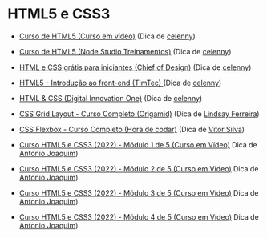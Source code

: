 # HTML5 e CSS3

- [Curso de HTML5 (Curso em vídeo)](https://www.youtube.com/playlist?list=PLHz_AreHm4dlAnJ_jJtV29RFxnPHDuk9o) (Dica de [celenny](https://github.com/celenny))

- [Curso de HTML5 (Node Studio Treinamentos)](https://www.youtube.com/playlist?list=PLwXQLZ3FdTVGKl3iPEyEWpFoYkMUxWW5O) (Dica de [celenny](https://github.com/celenny))

- [HTML e CSS grátis para iniciantes (Chief of Design)](https://www.youtube.com/playlist?list=PLwgL9IEA0PxUjbhob9UMdpVq12sGrjgU6) (Dica de [celenny](https://github.com/celenny))

- [HTML5 - Introdução ao front-end (TimTec) ](https://cursos.timtec.com.br/course/html5/intro) (Dica de [celenny](https://github.com/celenny))

- [HTML & CSS (Digital Innovation One)](https://web.dio.me/browse?editorial=38caf766-986c-430c-94f6-1d8e4704fade&page=1) (Dica de [celenny](https://github.com/celenny))

- [CSS Grid Layout - Curso Completo (Origamid)](https://www.youtube.com/watch?v=hKXOVD2Yrj8&t=9384s) (Dica de [Lindsay Ferreira](https://github.com/linferreira))

- [CSS Flexbox - Curso Completo (Hora de codar)](https://www.youtube.com/watch?v=P9TrFDNwor4) (Dica de [Vitor Silva](https://github.com/vitorAzevedo09))

- [Curso HTML5 e CSS3 (2022) - Módulo 1 de 5 (Curso em Vídeo)](https://www.youtube.com/watch?v=Ejkb_YpuHWs&list=PLHz_AreHm4dkZ9-atkcmcBaMZdmLHft8n) Dica de [Antonio Joaquim](https://github.com/AntJoaquimDev))

- [Curso HTML5 e CSS3 (2022) - Módulo 2 de 5 (Curso em Vídeo)](https://www.youtube.com/watch?v=vPNIAJ9B4hg&list=PLHz_AreHm4dlUpEXkY1AyVLQGcpSgVF8s) Dica de [Antonio Joaquim](https://github.com/AntJoaquimDev))

- [Curso HTML5 e CSS3 (2022) - Módulo 3 de 5 (Curso em Vídeo)](https://www.youtube.com/watch?v=ofFgnDtn_1c&list=PLHz_AreHm4dmcAviDwiGgHbeEJToxbOpZ) Dica de [Antonio Joaquim](https://github.com/AntJoaquimDev))

- [Curso HTML5 e CSS3 (2022) - Módulo 4 de 5 (Curso em Vídeo)](https://www.youtube.com/watch?v=zHKHMmEG9vE&list=PLHz_AreHm4dkcVCk2Bn_fdVQ81Fkrh6WT) Dica de [Antonio Joaquim](https://github.com/AntJoaquimDev))
